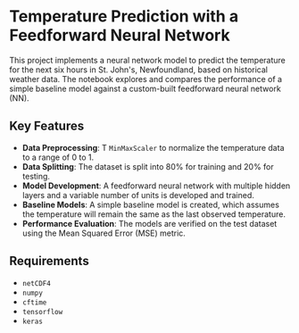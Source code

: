 # Temperature Prediction with a Feedforward Neural Network

This project implements a neural network model to predict the temperature for the next six hours in St. John's, Newfoundland, based on historical weather data. The notebook explores and compares the performance of a simple baseline model against a custom-built feedforward neural network (NN).

## Key Features

- **Data Preprocessing**: T  `MinMaxScaler` to normalize the temperature data to a range of 0 to 1.
- **Data Splitting**: The dataset is split into 80% for training and 20% for testing.
- **Model Development**: A feedforward neural network with multiple hidden layers and a variable number of units is developed and trained.
- **Baseline Models**: A simple baseline model is created, which assumes the temperature will remain the same as the last observed temperature.
- **Performance Evaluation**: The models are verified on the test dataset using the Mean Squared Error (MSE) metric.

## Requirements

- `netCDF4`
- `numpy`
- `cftime`
- `tensorflow`
- `keras`
